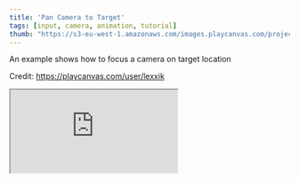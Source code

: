 ```yaml
---
title: 'Pan Camera to Target'
tags: [input, camera, animation, tutorial]
thumb: "https://s3-eu-west-1.amazonaws.com/images.playcanvas.com/projects/12/693889/B745F1-image-75.jpg"
---
```


An example shows how to focus a camera on target location

Credit: https://playcanvas.com/user/lexxik

<div className="iframe-container">
    <iframe src="https://playcanv.as/p/5SJsWtg3/" title="Pan Camera to Target" allow="camera; microphone; xr-spatial-tracking; fullscreen" allowfullscreen></iframe>
</div>
